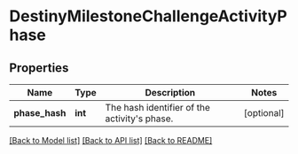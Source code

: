 # DestinyMilestoneChallengeActivityPhase

## Properties
Name | Type | Description | Notes
------------ | ------------- | ------------- | -------------
**phase_hash** | **int** | The hash identifier of the activity&#39;s phase. | [optional] 

[[Back to Model list]](../README.md#documentation-for-models) [[Back to API list]](../README.md#documentation-for-api-endpoints) [[Back to README]](../README.md)


